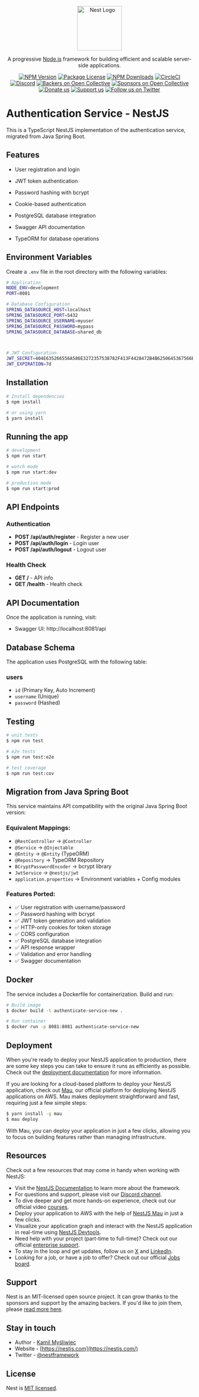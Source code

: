<p align="center">
  <a href="http://nestjs.com/" target="blank"><img src="https://nestjs.com/img/logo-small.svg" width="120" alt="Nest Logo" /></a>
</p>

[circleci-image]: https://img.shields.io/circleci/build/github/nestjs/nest/master?token=abc123def456
[circleci-url]: https://circleci.com/gh/nestjs/nest

  <p align="center">A progressive <a href="http://nodejs.org" target="_blank">Node.js</a> framework for building efficient and scalable server-side applications.</p>
    <p align="center">
<a href="https://www.npmjs.com/~nestjscore" target="_blank"><img src="https://img.shields.io/npm/v/@nestjs/core.svg" alt="NPM Version" /></a>
<a href="https://www.npmjs.com/~nestjscore" target="_blank"><img src="https://img.shields.io/npm/l/@nestjs/core.svg" alt="Package License" /></a>
<a href="https://www.npmjs.com/~nestjscore" target="_blank"><img src="https://img.shields.io/npm/dm/@nestjs/common.svg" alt="NPM Downloads" /></a>
<a href="https://circleci.com/gh/nestjs/nest" target="_blank"><img src="https://img.shields.io/circleci/build/github/nestjs/nest/master" alt="CircleCI" /></a>
<a href="https://discord.gg/G7Qnnhy" target="_blank"><img src="https://img.shields.io/badge/discord-online-brightgreen.svg" alt="Discord"/></a>
<a href="https://opencollective.com/nest#backer" target="_blank"><img src="https://opencollective.com/nest/backers/badge.svg" alt="Backers on Open Collective" /></a>
<a href="https://opencollective.com/nest#sponsor" target="_blank"><img src="https://opencollective.com/nest/sponsors/badge.svg" alt="Sponsors on Open Collective" /></a>
  <a href="https://paypal.me/kamilmysliwiec" target="_blank"><img src="https://img.shields.io/badge/Donate-PayPal-ff3f59.svg" alt="Donate us"/></a>
    <a href="https://opencollective.com/nest#sponsor"  target="_blank"><img src="https://img.shields.io/badge/Support%20us-Open%20Collective-41B883.svg" alt="Support us"></a>
  <a href="https://twitter.com/nestframework" target="_blank"><img src="https://img.shields.io/twitter/follow/nestframework.svg?style=social&label=Follow" alt="Follow us on Twitter"></a>
</p>
  <!--[![Backers on Open Collective](https://opencollective.com/nest/backers/badge.svg)](https://opencollective.com/nest#backer)
  [![Sponsors on Open Collective](https://opencollective.com/nest/sponsors/badge.svg)](https://opencollective.com/nest#sponsor)-->

# Authentication Service - NestJS

This is a TypeScript NestJS implementation of the authentication service, migrated from Java Spring Boot.

## Features

- User registration and login
- JWT token authentication
- Password hashing with bcrypt
- Cookie-based authentication
- PostgreSQL database integration

- Swagger API documentation
- TypeORM for database operations

## Environment Variables

Create a `.env` file in the root directory with the following variables:

```bash
# Application
NODE_ENV=development
PORT=8081

# Database Configuration
SPRING_DATASOURCE_HOST=localhost
SPRING_DATASOURCE_PORT=5432
SPRING_DATASOURCE_USERNAME=myuser
SPRING_DATASOURCE_PASSWORD=mypass
SPRING_DATASOURCE_DATABASE=shared_db



# JWT Configuration
JWT_SECRET=404E635266556A586E3272357538782F413F4428472B4B6250645367566B5970
JWT_EXPIRATION=7d
```

## Installation

```bash
# Install dependencies
$ npm install

# or using yarn
$ yarn install
```

## Running the app

```bash
# development
$ npm run start

# watch mode
$ npm run start:dev

# production mode
$ npm run start:prod
```

## API Endpoints

### Authentication

- **POST /api/auth/register** - Register a new user
- **POST /api/auth/login** - Login user
- **POST /api/auth/logout** - Logout user

### Health Check

- **GET /** - API info
- **GET /health** - Health check

## API Documentation

Once the application is running, visit:
- Swagger UI: http://localhost:8081/api

## Database Schema

The application uses PostgreSQL with the following table:

### users
- `id` (Primary Key, Auto Increment)
- `username` (Unique)
- `password` (Hashed)

## Testing

```bash
# unit tests
$ npm run test

# e2e tests
$ npm run test:e2e

# test coverage
$ npm run test:cov
```

## Migration from Java Spring Boot

This service maintains API compatibility with the original Java Spring Boot version:

### Equivalent Mappings:
- `@RestController` → `@Controller`
- `@Service` → `@Injectable`
- `@Entity` → `@Entity` (TypeORM)
- `@Repository` → TypeORM Repository
- `BCryptPasswordEncoder` → bcrypt library
- `JwtService` → `@nestjs/jwt`
- `application.properties` → Environment variables + Config modules

### Features Ported:
- ✅ User registration with username/password
- ✅ Password hashing with bcrypt
- ✅ JWT token generation and validation
- ✅ HTTP-only cookies for token storage
- ✅ CORS configuration
- ✅ PostgreSQL database integration
- ✅ API response wrapper
- ✅ Validation and error handling
- ✅ Swagger documentation

## Docker

The service includes a Dockerfile for containerization. Build and run:

```bash
# Build image
$ docker build -t authenticate-service-new .

# Run container
$ docker run -p 8081:8081 authenticate-service-new
```

## Deployment

When you're ready to deploy your NestJS application to production, there are some key steps you can take to ensure it runs as efficiently as possible. Check out the [deployment documentation](https://docs.nestjs.com/deployment) for more information.

If you are looking for a cloud-based platform to deploy your NestJS application, check out [Mau](https://mau.nestjs.com), our official platform for deploying NestJS applications on AWS. Mau makes deployment straightforward and fast, requiring just a few simple steps:

```bash
$ yarn install -g mau
$ mau deploy
```

With Mau, you can deploy your application in just a few clicks, allowing you to focus on building features rather than managing infrastructure.

## Resources

Check out a few resources that may come in handy when working with NestJS:

- Visit the [NestJS Documentation](https://docs.nestjs.com) to learn more about the framework.
- For questions and support, please visit our [Discord channel](https://discord.gg/G7Qnnhy).
- To dive deeper and get more hands-on experience, check out our official video [courses](https://courses.nestjs.com/).
- Deploy your application to AWS with the help of [NestJS Mau](https://mau.nestjs.com) in just a few clicks.
- Visualize your application graph and interact with the NestJS application in real-time using [NestJS Devtools](https://devtools.nestjs.com).
- Need help with your project (part-time to full-time)? Check out our official [enterprise support](https://enterprise.nestjs.com).
- To stay in the loop and get updates, follow us on [X](https://x.com/nestframework) and [LinkedIn](https://linkedin.com/company/nestjs).
- Looking for a job, or have a job to offer? Check out our official [Jobs board](https://jobs.nestjs.com).

## Support

Nest is an MIT-licensed open source project. It can grow thanks to the sponsors and support by the amazing backers. If you'd like to join them, please [read more here](https://docs.nestjs.com/support).

## Stay in touch

- Author - [Kamil Myśliwiec](https://twitter.com/kammysliwiec)
- Website - [https://nestjs.com](https://nestjs.com/)
- Twitter - [@nestframework](https://twitter.com/nestframework)

## License

Nest is [MIT licensed](https://github.com/nestjs/nest/blob/master/LICENSE).
